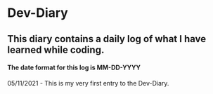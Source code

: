# Dev-Diary
## This diary contains a daily log of what I have learned while coding. 

#### The date format for this log is MM-DD-YYYY

05/11/2021 - This is my very first entry to the Dev-Diary.
